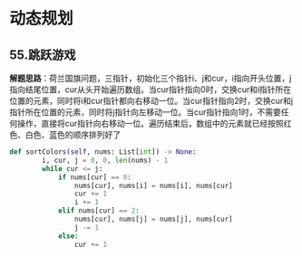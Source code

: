 # 动态规划
## 55.跳跃游戏
**解题思路**：荷兰国旗问题，三指针，初始化三个指针i、j和cur，i指向开头位置，j指向结尾位置，cur从头开始遍历数组。当cur指针指向0时，交换cur和i指针所在位置的元素，同时将i和cur指针都向右移动一位。当cur指针指向2时，交换cur和j指针所在位置的元素，同时将j指针向左移动一位。当cur指针指向1时，不需要任何操作，直接将cur指针向右移动一位。遍历结束后，数组中的元素就已经按照红色、白色、蓝色的顺序排列好了
```Python
def sortColors(self, nums: List[int]) -> None:
        i, cur, j = 0, 0, len(nums) - 1
        while cur <= j:
            if nums[cur] == 0:
                nums[cur], nums[i] = nums[i], nums[cur]
                cur += 1
                i += 1
            elif nums[cur] == 2:
                nums[cur], nums[j] = nums[j], nums[cur]
                j -= 1
            else:
                cur += 1
```
